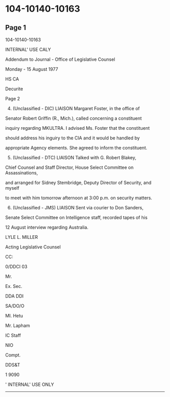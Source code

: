 # 104-10140-10163

## Page 1

104-10140-10163

INTERNAL' USE CALY

Addendum to Journal - Office of Legislative Counsel

Monday - 15 August 1977

HS CA

Decurite

Page 2

4. (Unclassified - DIC) LIAISON Margaret Foster, in the office of

Senator Robert Griffin (R., Mich.), called concerning a constituent

inquiry regarding MKULTRA. I advised Ms. Foster that the constituent

should address his inguiry to the CIA and it would be handled by

appropriate Agency elements. She agreed to inform the constituent.

5. (Unclassified - DTC) LIAISON Talked with G. Robert Blakey,

Chief Counsel and Staff Director, House Select Committee on Assassinations,

and arranged for Sidney Stembridge, Deputy Director of Security, and myself

to meet with him tomorrow afternoon at 3:00 p.m. on security matters.

6. (Unclassified - JMS) LIAISON Sent via courier to Don Sanders,

Senate Select Committee on Intelligence staff, recorded tapes of his

12 August interview regarding Australia.

LYLE L. MILLER

Acting Legislative Counsel

CC:

0/DDCI 03

Mr.

Ex. Sec.

DDA DDI

SA/DO/O

MI. Hetu

Mr. Lapham

IC Staff

NIO

Compt.

DDS&T

1 9090

' INTERNAL' USE ONLY

---

